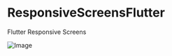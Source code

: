 # ResponsiveScreensFlutter
Flutter Responsive Screens

![Image](<img src="./images/light_mobile.png"/>)


